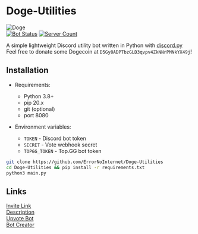 # Doge-Utilities
![Doge](https://media.discordapp.net/attachments/843240892147826689/873809662506573884/Doge.png?width=250&height=250)\
[![Bot Status](https://top.gg/api/widget/status/854965721805226005.svg?noavatar=true)](https://top.gg/bot/854965721805226005)
[![Server Count](https://top.gg/api/widget/servers/854965721805226005.svg?noavatar=true)](https://top.gg/bot/854965721805226005)

A simple lightweight Discord utility bot written in Python with [discord.py](https://github.com/Rapptz/discord.py)\
Feel free to donate some Dogecoin at `D5Gy8ADPTbzGLD3qvpv4ZkNNrPMNkYX49j`!

## Installation
- Requirements:
  - Python 3.8+
  - pip 20.x
  - git (optional)
  - port 8080

- Environment variables:
  - `TOKEN` - Discord bot token
  - `SECRET` - Vote webhook secret
  - `TOPGG_TOKEN` - Top.GG bot token

```sh
git clone https://github.com/ErrorNoInternet/Doge-Utilities
cd Doge-Utilities && pip install -r requirements.txt
python3 main.py
```

## Links
[Invite Link](https://discord.com/oauth2/authorize?client_id=854965721805226005&permissions=8&&scope=bot)\
[Description](https://github.com/ErrorNoInternet/Doge-Utilities/blob/main/DESCRIPTION.md)\
[Upvote Bot](https://top.gg/bot/854965721805226005/vote)\
[Bot Creator](https://discord.com/users/531392146767347712)
